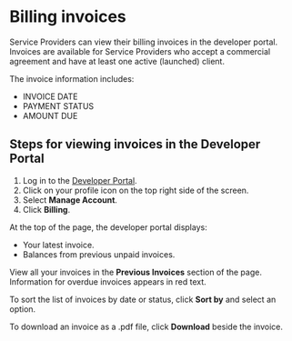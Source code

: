 # Billing invoices

Service Providers can view their billing invoices in the developer portal. Invoices are available for Service Providers who accept a commercial agreement and have at least one active (launched) client.

The invoice information includes:
 - INVOICE DATE
 - PAYMENT STATUS
 - AMOUNT DUE

## Steps for viewing invoices in the Developer Portal

1. Log in to the [Developer Portal](https://portal.myzenkey.com/).
2. Click on your profile icon on the top right side of the screen.
3. Select **Manage Account**.
4. Click **Billing**. 

At the top of the page, the developer portal displays:
 - Your latest invoice.
 - Balances from previous unpaid invoices.

View all your invoices in the **Previous Invoices** section of the page.
Information for overdue invoices appears in red text.

To sort the list of invoices by date or status, click **Sort by** and select an option.

To download an invoice as a .pdf file, click **Download** beside the invoice.